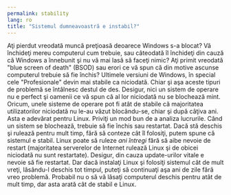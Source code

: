 ```yaml
---
permalink: stability
lang: ro
title: "Sistemul dumneavoastră e instabil?"
---
```


Aţi pierdut vreodată muncă preţioasă deoarece Windows s-a blocat? Vă închideţi
mereu computerul cum trebuie, sau câteodată îl închideţi din cauză că Windows
a înnebunit şi nu vă mai lasă să faceţi nimic? Aţi primit vreodată "blue screen of death"
(BSOD) sau erori ce vă spun că din motive ascunse computerul trebuie să fie închis?
Ultimele versiuni de Windows, în special cele "Profesionale" devin mai stabile ca
niciodată. Chiar şi aşa aceste tipuri de problemă se întâlnesc destul de des.
Desigur, nici un sistem de operare nu e perfect şi oamenii ce vă spun că
al lor niciodată nu se blochează mint. Oricum, unele sisteme de operare pot fi
atât de stabile că majoritatea utilizatorilor niciodată nu le-au văzut blocându-se,
chiar şi după câţiva ani. Asta e adevărat pentru Linux. Priviţi un mod bun de a analiza
lucrurile. Când un sistem se blochează, trebuie să fie închis sau restartat. Dacă stă
deschis şi rulează pentru mult timp, fără să conteze cât îl folosiţi, putem spune
că sistemul e stabil. Linux poate să ruleze <i>ani întregi</i> fără să aibe nevoie de restart
(majoritatea serverelor de Internet rulează Linux şi de obicei niciodată nu sunt
restartate). Desigur, din cauza update-urilor vitale e nevoie să fie restartat. Dar dacă
instalaţi Linux şi folosiţi sistemul cât de mult vreţi, lăsându-l deschis tot timpul,
puteţi să continuaţi aşa ani de zile fără vreo problemă.
Probabil nu o să vă lăsaţi computerul deschis pentru atât de mult timp, dar asta
arată cât de stabil e Linux.




